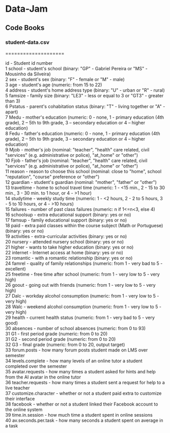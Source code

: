 # Data-Jam
## Code Books

### student-data.csv
====================

id - Student id number  
1 school - student's school (binary: "GP" - Gabriel Pereira or "MS" - Mousinho da Silveira)  
2 sex - student's sex (binary: "F" - female or "M" - male)  
3 age - student's age (numeric: from 15 to 22)  
4 address - student's home address type (binary: "U" - urban or "R" - rural)  
5 famsize - family size (binary: "LE3" - less or equal to 3 or "GT3" - greater than 3)  
6 Pstatus - parent's cohabitation status (binary: "T" - living together or "A" - apart)  
7 Medu - mother's education (numeric: 0 - none,  1 - primary education (4th grade), 2 – 5th to 9th grade, 3 – secondary education or 4 – higher education)  
8 Fedu - father's education (numeric: 0 - none,  1 - primary education (4th grade), 2 – 5th to 9th grade, 3 – secondary education or 4 – higher education)  
9 Mjob - mother's job (nominal: "teacher", "health" care related, civil "services" (e.g. administrative or police), "at_home" or "other")  
10 Fjob - father's job (nominal: "teacher", "health" care related, civil "services" (e.g. administrative or police), "at_home" or "other")  
11 reason - reason to choose this school (nominal: close to "home", school "reputation", "course" preference or "other")  
12 guardian - student's guardian (nominal: "mother", "father" or "other")  
13 traveltime - home to school travel time (numeric: 1 - <15 min., 2 - 15 to 30 min., 3 - 30 min. to 1 hour, or 4 - >1 hour)  
14 studytime - weekly study time (numeric: 1 - <2 hours, 2 - 2 to 5 hours, 3 - 5 to 10 hours, or 4 - >10 hours)  
15 failures - number of past class failures (numeric: n if 1<=n<3, else 4)  
16 schoolsup - extra educational support (binary: yes or no)  
17 famsup - family educational support (binary: yes or no)  
18 paid - extra paid classes within the course subject (Math or Portuguese) (binary: yes or no)  
19 activities - extra-curricular activities (binary: yes or no)  
20 nursery - attended nursery school (binary: yes or no)  
21 higher - wants to take higher education (binary: yes or no)  
22 internet - Internet access at home (binary: yes or no)  
23 romantic - with a romantic relationship (binary: yes or no)  
24 famrel - quality of family relationships (numeric: from 1 - very bad to 5 - excellent)  
25 freetime - free time after school (numeric: from 1 - very low to 5 - very high)  
26 goout - going out with friends (numeric: from 1 - very low to 5 - very high)  
27 Dalc - workday alcohol consumption (numeric: from 1 - very low to 5 - very high)  
28 Walc - weekend alcohol consumption (numeric: from 1 - very low to 5 - very high)  
29 health - current health status (numeric: from 1 - very bad to 5 - very good)  
30 absences - number of school absences (numeric: from 0 to 93)  
31 G1 - first period grade (numeric: from 0 to 20)  
31 G2 - second period grade (numeric: from 0 to 20)  
32 G3 - final grade (numeric: from 0 to 20, output target)  
33 forum.posts - how many forum posts student made on LMS over semester  
34 levels.complete - how many levels of an online tutor a student completed over the semester  
35 avatar.requests - how many times a student asked for hints and help from the AI avatar in the online tutor  
36 teacher.requests - how many times a student sent a request for help to a live teacher  
37 customize.character - whether or not a student paid extra to customize their interface  
38 facebook - whether or not a student linked their Facebook account to the online system  
39 time.in.session - how much time a student spent in online sessions  
40 av.seconds.per.task - how many seconds a student spent on average in a task  

